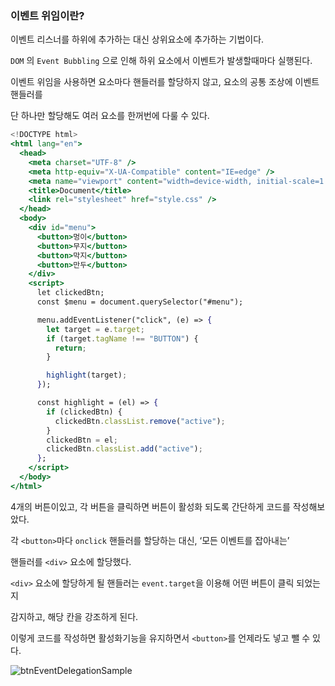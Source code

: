 ### 이벤트 위임이란?

이벤트 리스너를 하위에 추가하는 대신 상위요소에 추가하는 기법이다.

`DOM` 의 `Event Bubbling` 으로 인해 하위 요소에서 이벤트가 발생할때마다 실행된다.

이벤트 위임을 사용하면 요소마다 핸들러를 할당하지 않고, 요소의 공통 조상에 이벤트 핸들러를

단 하나만 할당해도 여러 요소를 한꺼번에 다룰 수 있다.

```jsx
<!DOCTYPE html>
<html lang="en">
  <head>
    <meta charset="UTF-8" />
    <meta http-equiv="X-UA-Compatible" content="IE=edge" />
    <meta name="viewport" content="width=device-width, initial-scale=1.0" />
    <title>Document</title>
    <link rel="stylesheet" href="style.css" />
  </head>
  <body>
    <div id="menu">
      <button>멍이</button>
      <button>무지</button>
      <button>막지</button>
      <button>만두</button>
    </div>
    <script>
      let clickedBtn;
      const $menu = document.querySelector("#menu");

      menu.addEventListener("click", (e) => {
        let target = e.target;
        if (target.tagName !== "BUTTON") {
          return;
        }

        highlight(target);
      });

      const highlight = (el) => {
        if (clickedBtn) {
          clickedBtn.classList.remove("active");
        }
        clickedBtn = el;
        clickedBtn.classList.add("active");
      };
    </script>
  </body>
</html>
```

4개의 버튼이있고, 각 버튼을 클릭하면 버튼이 활성화 되도록 간단하게 코드를 작성해보았다.

각 `<button>`마다 `onclick` 핸들러를 할당하는 대신, ‘모든 이벤트를 잡아내는’

핸들러를 `<div>` 요소에 할당했다.

`<div>` 요소에 할당하게 될 핸들러는 `event.target`을 이용해 어떤 버튼이 클릭 되었는지

감지하고, 해당 칸을 강조하게 된다.

이렇게 코드를 작성하면 활성화기능을 유지하면서 `<button>`를 언제라도 넣고 뺄 수 있다.

![btnEventDelegationSample](https://user-images.githubusercontent.com/46440898/216551027-34c13911-1093-491e-b571-4809944f7aae.gif)
